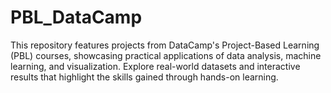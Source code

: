 # PBL_DataCamp
This repository features projects from DataCamp's Project-Based Learning (PBL) courses, showcasing practical applications of data analysis, machine learning, and visualization. Explore real-world datasets and interactive results that highlight the skills gained through hands-on learning.
